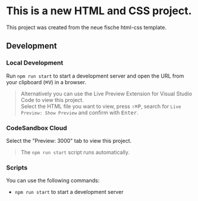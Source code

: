 # This is a new HTML and CSS project.

This project was created from the neue fische html-css template.

## Development

### Local Development

Run `npm run start` to start a development server and open the URL from your clipboard (<kbd>⌘</kbd><kbd>V</kbd>) in a browser.

> Alternatively you can use the Live Preview Extension for Visual Studio Code to view this project.  
> Select the HTML file you want to view, press <kbd>⇧</kbd><kbd>⌘</kbd><kbd>P</kbd>, search for `Live Preview: Show Preview` and confirm with <kbd>Enter</kbd>.

### CodeSandbox Cloud

Select the "Preview: 3000" tab to view this project.

> The `npm run start` script runs automatically.

### Scripts

You can use the following commands:

- `npm run start` to start a development server
